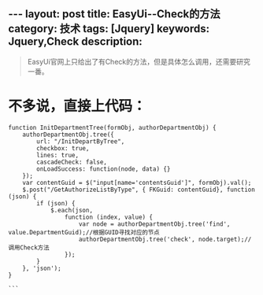 ​---
layout: post
title: EasyUi--Check的方法
category: 技术
tags: [Jquery]
keywords: Jquery,Check
description:
---

> EasyUi官网上只给出了有Check的方法，但是具体怎么调用，还需要研究一番。

# 不多说，直接上代码：

```
function InitDepartmentTree(formObj, authorDepartmentObj) {
    authorDepartmentObj.tree({
        url: "/InitDepartByTree",
        checkbox: true,
        lines: true,
        cascadeCheck: false,
        onLoadSuccess: function(node, data) {}
    });
    var contentGuid = $("input[name='contentsGuid']", formObj).val();
    $.post("/GetAuthorizeListByType", { FKGuid: contentGuid}, function (json) {
        if (json) {
            $.each(json,
                function (index, value) {
                    var node = authorDepartmentObj.tree('find', value.DepartmentGuid);//根据GUID寻找对应的节点
                    authorDepartmentObj.tree('check', node.target);//调用Check方法
                });
        }
    }, 'json');
}

​```